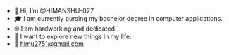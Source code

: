 - 👋 Hi, I’m @HIMANSHU-027
- 🎓 I am currently pursing my bachelor degree in computer applications.
- 🤓 I am hardworking and dedicated.
- 🧬 I want to explore new things in my life.
- 📧 himu2751@gmail.com 

<!---
HIMANSHU-027/HIMANSHU-027 is a ✨ special ✨ repository because its `README.md` (this file) appears on your GitHub profile.
You can click the Preview link to take a look at your changes.
--->
